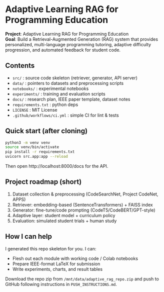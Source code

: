 # Adaptive Learning RAG for Programming Education

**Project**: Adaptive Learning RAG for Programming Education  
**Goal**: Build a Retrieval-Augmented Generation (RAG) system that provides personalized, multi-language programming tutoring, adaptive difficulty progression, and automated feedback for student code.

## Contents
- `src/` : source code skeleton (retriever, generator, API server)
- `data/` : pointers to datasets and preprocessing scripts
- `notebooks/` : experimental notebooks
- `experiments/` : training and evaluation scripts
- `docs/` : research plan, IEEE paper template, dataset notes
- `requirements.txt` : python deps
- `LICENSE` : MIT License
- `.github/workflows/ci.yml` : simple CI for lint & tests

## Quick start (after cloning)
```bash
python3 -m venv venv
source venv/bin/activate
pip install -r requirements.txt
uvicorn src.app:app --reload
```
Then open http://localhost:8000/docs for the API.

## Project roadmap (short)
1. Dataset collection & preprocessing (CodeSearchNet, Project CodeNet, APPS)
2. Retriever: embedding-based (SentenceTransformers) + FAISS index
3. Generator: fine-tune/code prompting (CodeT5/CodeBERT/GPT-style)
4. Adaptive layer: student model + curriculum policy
5. Evaluation: simulated student trials + human study

## How I can help
I generated this repo skeleton for you. I can:
- Flesh out each module with working code / Colab notebooks
- Prepare IEEE-format LaTeX for submission
- Write experiments, charts, and result tables

Download the repo zip from `/mnt/data/adaptive_rag_repo.zip` and push to GitHub following instructions in `PUSH_INSTRUCTIONS.md`.
